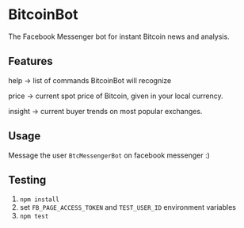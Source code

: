 # BitcoinBot
The Facebook Messenger bot for instant Bitcoin news and analysis.

## Features
help -> list of commands BitcoinBot will recognize

price -> current spot price of Bitcoin, given in your local currency.

insight -> current buyer trends on most popular exchanges.

## Usage
Message the user `BtcMessengerBot` on facebook messenger :)

## Testing
1. `npm install`
2. set `FB_PAGE_ACCESS_TOKEN` and `TEST_USER_ID` environment variables
3. `npm test`